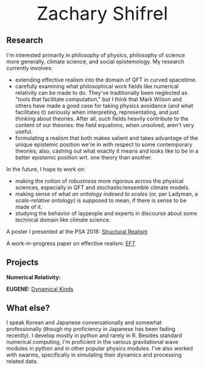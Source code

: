 <center><font size="50">Zachary Shifrel</font></center>



## Research
I'm interested primarily in philosophy of physics, philosophy of science more generally, climate science, and social epistemology. My research currently involves:
- extending effective realism into the domain of QFT in curved spacetime. 
- carefully examining what philosophical work fields like numerical relativity can be made to do. They've traditionally been neglected as "tools that facilitate computation," but I think that Mark Wilson and others have made a good case for taking physics avoidance (and what facilitates it) seriously when interpreting, representating, and just thinking about theories. After all, such fields heavily contribute to the content of our theories: the field equations, when unsolved, aren't very useful.
- formulating a realism that both makes salient and takes advantage of the unique epistemic position we're in with respect to some contemporary theories; also, cashing out what exactly it means and looks like to be in a better epistemic position wrt. one theory than another.  

In  the future, I hope to work on:

- making the notion of *robustness* more rigorous across the physical sciences, especially in QFT and stochastic/ensemble climate models.
- making sense of what *an ontology indexed to scales* (or, per Ladyman, a *scale-relative ontology*) is supposed to mean, if there is sense to be made of it. 
- studying the behavior of laypeople and experts in discourse about some technical domain like climate science. 


A poster I presented at the PSA 2018: [Structural Realism](https://drive.google.com/file/d/15Sy7E3FPuADUNg7Ir8AZpS0IM2pwMSoo/view?usp=sharing)

A work-in-progress paper on effective realism: [EFT](https://www.overleaf.com/read/ysyfnnqpzwsr)

## Projects

**Numerical Relativity:** 

**EUGENE:** [Dynamical Kinds](https://github.com/jantzen/eugene)


## What else?

I speak Korean and Japanese conversationally and somewhat professionally (though my proficiency in Japanese has been fading recently). I develop mostly in python and rarely in R. Besides standard numerical computing, I'm proficient in the various gravitational wave modules in python and in other popular physics modules. I've also worked with swarms, specifically in simulating their dynamics and processing related data. 

 
```markdown

```


